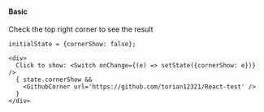 #### Basic

Check the top right corner to see the result
```
initialState = {cornerShow: false};

<div>
  Click to show: <Switch onChange={(e) => setState({cornerShow: e})} />
  { state.cornerShow &&
    <GithubCorner url='https://github.com/torian12321/React-test' />
  }
</div>
```